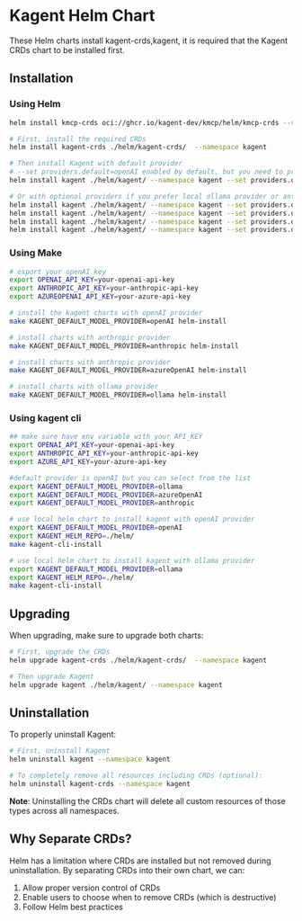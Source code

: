 # Kagent Helm Chart

These Helm charts install kagent-crds,kagent, it is required that the Kagent CRDs chart to be installed first.

## Installation

### Using Helm

```bash
helm install kmcp-crds oci://ghcr.io/kagent-dev/kmcp/helm/kmcp-crds --version 0.1.2 --namespace kagent

# First, install the required CRDs
helm install kagent-crds ./helm/kagent-crds/  --namespace kagent

# Then install Kagent with default provider 
# --set providers.default=openAI enabled by default, but you need to provide your openAI apikey
helm install kagent ./helm/kagent/ --namespace kagent --set providers.openAI.apiKey=your-openai-api-key

# Or with optional providers if you prefer local ollama provider or anthropic
helm install kagent ./helm/kagent/ --namespace kagent --set providers.default=ollama
helm install kagent ./helm/kagent/ --namespace kagent --set providers.default=openAI       --set providers.openAI.apiKey=your-openai-api-key
helm install kagent ./helm/kagent/ --namespace kagent --set providers.default=anthropic    --set providers.anthropic.apiKey=your-anthropic-api-key
helm install kagent ./helm/kagent/ --namespace kagent --set providers.default=azureOpenAI  --set providers.azureOpenAI.apiKey=your-openai-api-key
```

### Using Make

```bash
# export your openAI key
export OPENAI_API_KEY=your-openai-api-key
export ANTHROPIC_API_KEY=your-anthropic-api-key
export AZUREOPENAI_API_KEY=your-azure-api-key

# install the kagent charts with openAI provider 
make KAGENT_DEFAULT_MODEL_PROVIDER=openAI helm-install

# install charts with anthropic provider
make KAGENT_DEFAULT_MODEL_PROVIDER=anthropic helm-install

# install charts with anthropic provider
make KAGENT_DEFAULT_MODEL_PROVIDER=azureOpenAI helm-install

# install charts with ollama provider
make KAGENT_DEFAULT_MODEL_PROVIDER=ollama helm-install
```

### Using kagent cli

```bash
## make sure have env variable with your API_KEY
export OPENAI_API_KEY=your-openai-api-key
export ANTHROPIC_API_KEY=your-anthropic-api-key
export AZURE_API_KEY=your-azure-api-key

#default provider is openAI but you can select from the list 
export KAGENT_DEFAULT_MODEL_PROVIDER=ollama
export KAGENT_DEFAULT_MODEL_PROVIDER=azureOpenAI
export KAGENT_DEFAULT_MODEL_PROVIDER=anthropic

# use local helm chart to install kagent with openAI provider
export KAGENT_DEFAULT_MODEL_PROVIDER=openAI
export KAGENT_HELM_REPO=./helm/
make kagent-cli-install

# use local helm chart to install kagent with ollama provider
export KAGENT_DEFAULT_MODEL_PROVIDER=ollama
export KAGENT_HELM_REPO=./helm/
make kagent-cli-install

```

## Upgrading

When upgrading, make sure to upgrade both charts:

```bash
# First, upgrade the CRDs
helm upgrade kagent-crds ./helm/kagent-crds/  --namespace kagent

# Then upgrade Kagent
helm upgrade kagent ./helm/kagent/ --namespace kagent
```

## Uninstallation

To properly uninstall Kagent:

```bash
# First, uninstall Kagent
helm uninstall kagent --namespace kagent

# To completely remove all resources including CRDs (optional):
helm uninstall kagent-crds --namespace kagent
```

**Note**: Uninstalling the CRDs chart will delete all custom resources of those types across all namespaces.

## Why Separate CRDs?

Helm has a limitation where CRDs are installed but not removed during uninstallation. 
By separating CRDs into their own chart, we can:

1. Allow proper version control of CRDs
2. Enable users to choose when to remove CRDs (which is destructive)
3. Follow Helm best practices
